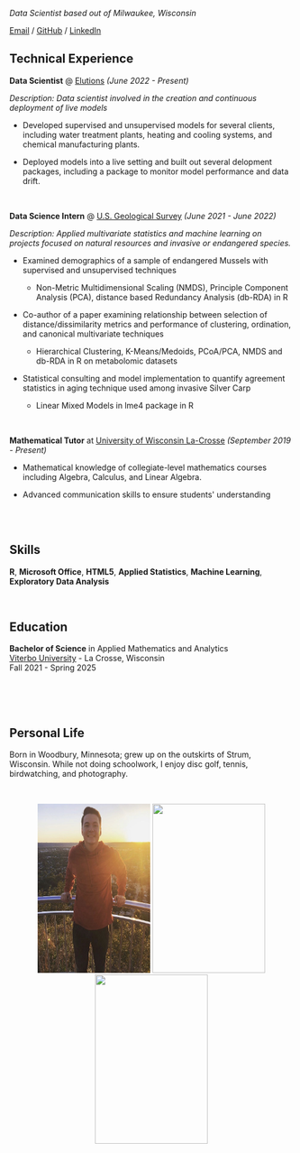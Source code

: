 _Data Scientist based out of Milwaukee, Wisconsin_

[Email](mailto:ningaber@gmail.com) / [GitHub](https://github.com/GabeRombalski13) / [LinkedIn](https://www.linkedin.com/in/gabriel-rombalski-b50b4014a/) 

## Technical Experience

**Data Scientist** @ [Elutions](https://www.elutions.com/) _(June 2022 - Present)_ <br>

_Description: Data scientist involved in the creation and continuous deployment of live models_

- Developed supervised and unsupervised models for several clients, including water treatment plants, heating and cooling systems, and chemical manufacturing plants.

- Deployed models into a live setting and built out several delopment packages, including a package to monitor model performance and data drift.

<br>

**Data Science Intern** @ [U.S. Geological Survey](https://www.usgs.gov/) _(June 2021 - June 2022)_ 


_Description: Applied multivariate statistics and machine learning on projects focused on natural resources and invasive or endangered species._ <br>


 - Examined demographics of a sample of endangered Mussels with supervised and unsupervised techniques <br> 
 
     * Non-Metric Multidimensional Scaling (NMDS), Principle Component Analysis (PCA), distance based Redundancy Analysis (db-RDA) in R 

 - Co-author of a paper examining relationship between selection of distance/dissimilarity metrics and performance of clustering, ordination, and canonical multivariate techniques <br> 

     * Hierarchical Clustering, K-Means/Medoids, PCoA/PCA, NMDS and db-RDA in R on metabolomic datasets

 -  Statistical consulting and model implementation to quantify agreement statistics in aging technique used among invasive Silver Carp <br>

     - Linear Mixed Models in lme4 package in R
 
 <br> 
 
**Mathematical Tutor** at [University of Wisconsin La-Crosse](https:https://www.uwlax.edu/) _(September 2019 - Present)_<br>
 - Mathematical knowledge of collegiate-level mathematics courses including Algebra, Calculus, and Linear Algebra. <br>
 
 - Advanced communication skills to ensure students' understanding

<br>
<br>

## Skills

**R**, **Microsoft Office**, **HTML5**, **Applied Statistics**, **Machine Learning**, **Exploratory Data Analysis**

<br>

## Education

**Bachelor of Science**  in Applied Mathematics and Analytics <br>
[Viterbo University](https://www.viterbo.edu/programs/engineering-and-applied-mathematics-and-analytics)  - La Crosse, Wisconsin <br>
Fall 2021 - Spring 2025 

<br>
<br>
<br>

## Personal Life

Born in Woodbury, Minnesota; grew up on the outskirts of Strum, Wisconsin. While not doing schoolwork, I enjoy disc golf, tennis, birdwatching, and photography. 

<br>

<p align="center">
  <img src="IMG_4518.JPG" width="200" height="300">
  <img src="IMG_1168.JPEG" width="200" height="300">
  <img src="IMG_7506.PNG" width="200" height="300">
</p>
